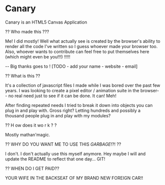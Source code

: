 # Canary
Canary is an HTML5 Canvas Application

?? Who made this ???

Me! I did mostly! Well what actually see is created by the browser's ability to render all the code I've written so I guess whoever made your browser too. Also, whoever wants to contribute can feel free to put themselves here (which might even be you!!!) !!!!!

  -- Big thanks goes to !
  [TODO - add your name - website - email]

?? What is this ??

It's a collection of javascript files I made while I was bored over the past few years. I was looking to create a pixel editor / animation suite in the browser-- no real need just to see if it can be done. It can! Meh! 

  After finding repeated needs I tried to break it down into objects you can plug in and play with. Gross right? Letting hundreds and possibly a thousand people plug in and play with my modules?

?? H ow does it wo r k ? ?

  Mostly mathan'magic.

?? WHY DO YOU WANT ME TO USE THIS *GARBAGE*!?! ??

  I don't. I don't actually use this myself anymore. Hey maybe I will and update the README to reflect that one day... GIT!
  
  ?? WHEN DO I GET PAID??
  
  YOUR WIFE IN THE BACKSEAT OF MY BRAND NEW FOREIGN CAR!!
